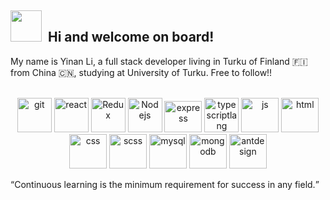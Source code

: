 <h2> <img src="https://emojis.slackmojis.com/emojis/images/1588315024/8823/hyperkitty.gif?1588315024" width="50" />&nbsp Hi and welcome on board!</h2>
My name is Yinan Li, a full stack developer living in Turku of Finland 🇫🇮 from China 🇨🇳, studying at University of Turku. Free to follow!!
<br />
<br />
<p align="center">
  <img src="https://www.vectorlogo.zone/logos/git-scm/git-scm-icon.svg" alt="git" width="55" height="55"/> 
  <img src="https://www.vectorlogo.zone/logos/reactjs/reactjs-icon.svg" alt="react" width="55" height="55"/>
  <img src="https://github.com/detain/svg-logos/blob/master/svg/redux.svg" alt="Redux" width="55" height="55"/>
  <img src="https://www.vectorlogo.zone/logos/nodejs/nodejs-icon.svg" alt="Nodejs" width="55" height="55"/>
  <img src="https://www.vectorlogo.zone/logos/expressjs/expressjs-ar21.svg" alt="express" width="60" height="50"/>
  <img src="https://www.vectorlogo.zone/logos/typescriptlang/typescriptlang-icon.svg" alt="typescriptlang" width="55" height="55"/>
  <img src="https://www.vectorlogo.zone/logos/javascript/javascript-icon.svg" alt="js" width="60" height="55"/>
  <img src="https://www.vectorlogo.zone/logos/w3_html5/w3_html5-icon.svg" alt="html" width="60" height="55"/>
  <img src="https://www.vectorlogo.zone/logos/w3_css/w3_css-icon.svg" alt="css" width="60" height="55"/>
  <img src="https://www.vectorlogo.zone/logos/sass-lang/sass-lang-icon.svg" alt="scss" width="60" height="55"/>
  <img src="https://www.vectorlogo.zone/logos/mysql/mysql-icon.svg" alt="mysql" width="60" height="55"/>
  <img src="https://www.vectorlogo.zone/logos/mongodb/mongodb-icon.svg" alt="mongodb" width="60" height="55"/>
  <img src="https://gw.alipayobjects.com/zos/rmsportal/KDpgvguMpGfqaHPjicRK.svg" alt="antdesign" width="60" height="55"/>
</p>

<q>Continuous learning is the minimum requirement for success in any field.</q>

<!---
liyinan0501/liyinan0501 is a ✨ special ✨ repository because its `README.md` (this file) appears on your GitHub profile.
You can click the Preview link to take a look at your changes.
--->
